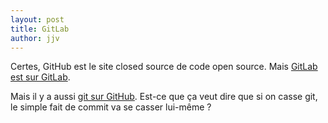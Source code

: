 ```yaml
---
layout: post
title: GitLab
author: jjv
---
```


Certes, GitHub est le site closed source de code open source. Mais [GitLab est sur GitLab](https://gitlab.com/gitlab-org/gitlab-ce).

Mais il y a aussi [git sur GitHub](https://github.com/git/git). Est-ce que ça veut dire que si on casse git, le simple fait de commit va se casser lui-même ?
